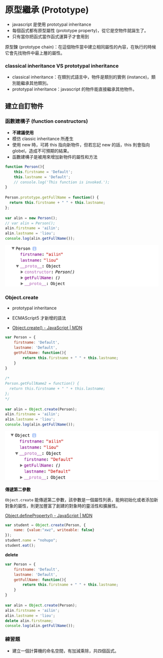# 原型繼承 (Prototype)

* javascript 是使用 prototypal inheritance
* 每個函式都有原型屬性 (prototype property)，從它是空物件就誕生了。
* 只有當你把函式當作函式運算子才會用到

原型鍊 (prototype chain)：在這個物件當中建立相同屬性的內容，在執行的時候它會先找物件中最上層的屬性。

### classical inheritance VS prototypal inheritance

* classical inheritance：在類別式語言中，物件是類別的實例 (instance)，類別能繼承其他類別。
* prototypal inheritance：javascript 的物件能直接繼承其他物件。

## 建立自訂物件

### 函數建構子 (function constructors)

* **不建議使用**
* 模仿 classic inheritance 所產生
* 使用 new 時，可將 this 指向新物件，但若忘記 new 的話，this 則會指向 globel，造成不可預期的結果。
* 函數建構子是被用來增加新物件的屬性和方法

<!--* 
一個正常的函數**用來建立物件**，當你在呼叫函數前面放了 new 的關鍵字，在執行環境的 Create 階段被產生的 this 變數，會指向新的空物件。當函數結束執行時，該物件會被函數自動回傳。
-->

```js
function Person(){
	this.firstname = 'Default';
	this.lastname = 'Default';
	// console.log('This function is invoked.');
}

Person.prototype.getFullName = function() {
  return this.firstname + " " + this.lastname;
};

var alin = new Person();
// var alin = Person();
alin.firstname = 'ailin';
alin.lastname = 'liou';
console.log(alin.getFullName());
```

![](assets/fake-classic-inheritance.png)

### Object.create

* prototypal inheritance
* ECMAScript5 才新增的語法

* [Object.create() - JavaScript | MDN](https://developer.mozilla.org/zh-TW/docs/Web/JavaScript/Reference/Global_Objects/Object/create)


```js
var Person = {
    firstname: 'Default',
    lastname: 'Default',
    getFullName: function(){
        return this.firstname + " " + this.lastname;
    }
}

/*
Person.getFullName2 = function() {
  return this.firstname + " " + this.lastname;
};
*/

var alin = Object.create(Person);
alin.firstname = 'ailin';
alin.lastname = 'liou';
console.log(alin.getFullName());
```

![](assets/prototypal-inheritance.png)

**傳遞第二參數**

`Object.create` 能傳遞第二參數，該參數是一個屬性列表，能夠初始化或者添加新對象的屬性，則更加豐富了創建的對象時的靈活性和擴展性。

[Object.defineProperty() - JavaScript | MDN](https://developer.mozilla.org/zh-CN/docs/Web/JavaScript/Reference/Global_Objects/Object/defineProperty)

```js
var student = Object.create(Person, {
	name: {value:"xwz", writeable: false}
});
student.name = "nohupo";
student.eat();
```

**delete**

```js
var Person = {
    firstname: 'Default',
    lastname: 'Default',
    getFullName: function(){
        return this.firstname + " " + this.lastname;
    }
}

var alin = Object.create(Person);
alin.firstname = 'ailin';
alin.lastname = 'liou';
delete alin.firstname;
console.log(alin.getFullName());
```

### 練習題

* 建立一個計算機的命名空間，有加減乘除，共四個函式。

